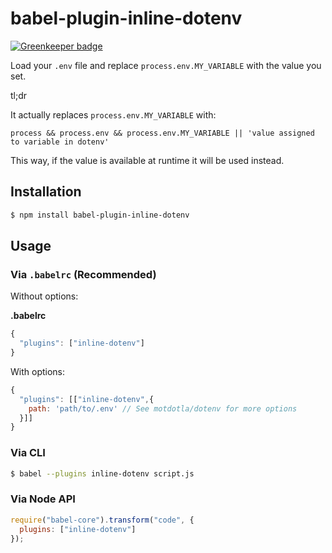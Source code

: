 # babel-plugin-inline-dotenv

[![Greenkeeper badge](https://badges.greenkeeper.io/brysgo/babel-plugin-inline-dotenv.svg)](https://greenkeeper.io/)

Load your `.env` file and replace `process.env.MY_VARIABLE` with the value you set.

tl;dr

It actually replaces `process.env.MY_VARIABLE` with:

    process && process.env && process.env.MY_VARIABLE || 'value assigned to variable in dotenv'

This way, if the value is available at runtime it will be used instead.

## Installation

```sh
$ npm install babel-plugin-inline-dotenv
```

## Usage

### Via `.babelrc` (Recommended)

Without options:

**.babelrc**

```js
{
  "plugins": ["inline-dotenv"]
}
```

With options:

```js
{
  "plugins": [["inline-dotenv",{
    path: 'path/to/.env' // See motdotla/dotenv for more options
  }]]
}
```

### Via CLI

```sh
$ babel --plugins inline-dotenv script.js
```

### Via Node API

```javascript
require("babel-core").transform("code", {
  plugins: ["inline-dotenv"]
});
```